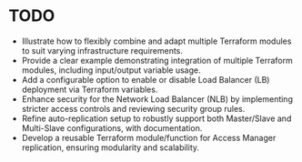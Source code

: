# TODO

- Illustrate how to flexibly combine and adapt multiple Terraform modules to suit varying infrastructure requirements.
- Provide a clear example demonstrating integration of multiple Terraform modules, including input/output variable usage.
- Add a configurable option to enable or disable Load Balancer (LB) deployment via Terraform variables.
- Enhance security for the Network Load Balancer (NLB) by implementing stricter access controls and reviewing security group rules.
- Refine auto-replication setup to robustly support both Master/Slave and Multi-Slave configurations, with documentation.
- Develop a reusable Terraform module/function for Access Manager replication, ensuring modularity and scalability.
